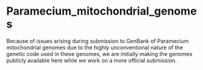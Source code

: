 # Paramecium_mitochondrial_genomes

Because of issues arising during submission to GenBank of Paramecium mitochondrial genomes due to the highly unconventional nature of the genetic code used in these genomes, we are initially making the genomes publicly available here while we work on a more official submission.
